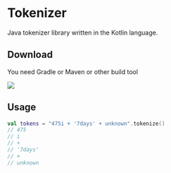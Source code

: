 # Tokenizer

Java tokenizer library written in the Kotlin language.

## Download

You need Gradle or Maven or other build tool

[![](https://jitpack.io/v/demidko/tokenizer.svg)](https://jitpack.io/#demidko/tokenizer)

## Usage

```kotlin
val tokens = "475i + '7days' + unknown".tokenize()
// 475
// i 
// +
// '7days'
// +
// unknown
```







